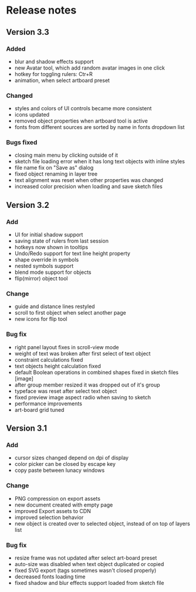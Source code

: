 # Release notes

## Version 3.3

### **Added**

- blur and shadow effects support
- new Avatar tool, which add random avatar images in one click
- hotkey for toggling rulers: Ctr+R
- animation, when select artboard preset

### **Changed**

- styles and colors of UI controls became more consistent
- icons updated
- removed object properties when artboard tool is active
- fonts from different sources are sorted by name in fonts dropdown list

### **Bugs fixed**

- closing main menu by clicking outside of it
- sketch file loading error when it has long text objects with inline styles
- file name fix on "Save as" dialog
- fixed object renaming in layer tree
- text alignment was reset when other properties was changed
- increased color precision when loading and save sketch files

## Version 3.2

### **Add**

- UI for initial shadow support
- saving state of rulers from last session
- hotkeys now shown in tooltips
- Undo/Redo support for text line height property
- shape override in symbols
- nested symbols support
- blend mode support for objects
- flip(mirror) object tool

### **Change**

- guide and distance lines restyled
- scroll to first object when select another page
- new icons for flip tool

### **Bug fix**

- right panel layout fixes in scroll-view mode
- weight of text was broken after first select of text object
- constraint calculations fixed
- text objects height calculation fixed
- default Boolean operations in combined shapes fixed in sketch files [image]
- after group member resized it was dropped out of it's group
- typeface was reset after select text object
- fixed preview image aspect radio when saving to sketch
- performance improvements
- art-board grid tuned

## Version 3.1

### **Add**

- cursor sizes changed depend on dpi of display
- color picker can be closed by escape key
- copy paste between lunacy windows

### **Change**

- PNG compression on export assets
- new document created with empty page
- improved Export assets to CDN
- improved selection behavior
- new object is created over to selected object, instead of on top of layers list

### **Bug fix**

- resize frame was not updated after select art-board preset
- auto-size was disabled when text object duplicated or copied
- fixed SVG export (tags sometimes wasn't closed properly)
- decreased fonts loading time
- fixed shadow and blur effects support loaded from sketch file
